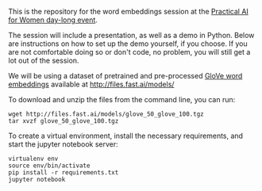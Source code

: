 This is the repository for the word embeddings session at the 
[Practical AI for Women day-long event](https://www.eventbrite.com/e/practical-ai-for-female-engineers-product-managers-and-designers-tickets-34805104003).

The session will include a presentation, as well as a demo in Python.  Below are instructions on how to set up the demo yourself, 
if you choose. If you are not comfortable doing so or don't code, no problem, you will still get a lot out of the session.

We will be using a dataset of pretrained and pre-processed [GloVe word embeddings](https://nlp.stanford.edu/projects/glove/) 
available at http://files.fast.ai/models/

To download and unzip the files from the command line, you can run:

    wget http://files.fast.ai/models/glove_50_glove_100.tgz 
    tar xvzf glove_50_glove_100.tgz

To create a virtual environment, install the necessary requirements, and start the jupyter notebook server:

    virtualenv env
    source env/bin/activate
    pip install -r requirements.txt
    jupyter notebook
    
